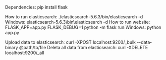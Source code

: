 Dependencies: pip install flask

How to run elasticsearch: ./elasticsearch-5.6.3/bin/elasticsearch -d
Windows: elasticsearch-5.6.3\bin\elasticsearch -d
How to run website: FLASK_APP=app.py FLASK_DEBUG=1 python -m flask run
Windows: python app.py

Upload data to elasticsearch: curl -XPOST localhost:9200/_bulk --data-binary @path/to/file
Deleta all data from elasticsearch: curl -XDELETE localhost:9200/_all
